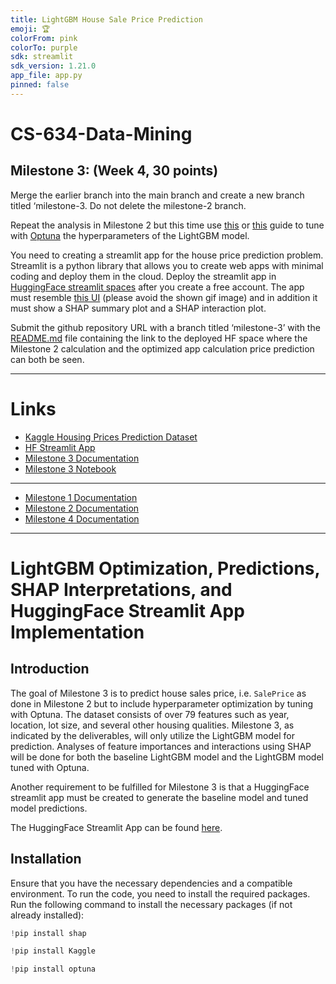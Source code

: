 ```yaml
---
title: LightGBM House Sale Price Prediction
emoji: 🏆
colorFrom: pink
colorTo: purple
sdk: streamlit
sdk_version: 1.21.0
app_file: app.py
pinned: false
---
```


# CS-634-Data-Mining

## Milestone 3: (Week 4, 30 points)

Merge the earlier branch into the main branch and create a new branch titled ‘milestone-3. Do not delete the milestone-2 branch.

Repeat the analysis in Milestone 2 but this time use [this](https://towardsdatascience.com/kagglers-guide-to-lightgbm-hyperparameter-tuning-with-optuna-in-2021-ed048d9838b5) or [this](https://neptune.ai/blog/lightgbm-parameters-guide) guide to tune with [Optuna](https://optuna.org/) the hyperparameters of the LightGBM model.

You need to creating a streamlit app for the house price prediction problem. Streamlit is a python library that allows you to create web apps with minimal coding and deploy them in the cloud. Deploy the streamlit app in [HuggingFace streamlit spaces](https://huggingface.co/docs/hub/spaces-sdks-streamlit) after you create a free account. The app must resemble [this UI](https://adhok-streamlit-ames-housing-price-predict-streamlit-app-lp8hyj.streamlit.app/) (please avoid the shown gif image) and in addition it must show a SHAP summary plot and a SHAP interaction plot.

Submit the github repository URL with a branch titled ‘milestone-3’ with the [README.md]() file containing the link to the deployed HF space where the Milestone 2 calculation and the optimized app calculation price prediction can both be seen.

---

# Links

- [Kaggle Housing Prices Prediction Dataset](https://www.kaggle.com/competitions/house-prices-advanced-regression-techniques/overview)
- [HF Streamlit App](https://huggingface.co/spaces/HFcpv24/LightGBM-House-Sale-Price-Prediction)
- [Milestone 3 Documentation](https://github.com/GHcpv24/CS-634-Data-Mining/blob/milestone-3/docs/Milestone3Documentation.md)
- [Milestone 3 Notebook](https://github.com/GHcpv24/CS-634-Data-Mining/blob/milestone-3/CS634_CVega_Milestone3.ipynb)

---

- [Milestone 1 Documentation](https://github.com/GHcpv24/CS-634-Data-Mining/blob/milestone-1/README.md)
- [Milestone 2 Documentation](https://github.com/GHcpv24/CS-634-Data-Mining/blob/milestone-2/docs/Milestone2Documentation.md)
- [Milestone 4 Documentation](https://github.com/GHcpv24/CS-634-Data-Mining/blob/milestone-4/docs/Milestone4Documentation.md)

---

# LightGBM Optimization, Predictions, SHAP Interpretations, and HuggingFace Streamlit App Implementation 

## Introduction

The goal of Milestone 3 is to predict house sales price, i.e. `SalePrice` as done in Milestone 2 but to include hyperparameter optimization by tuning with Optuna. The dataset consists of over 79 features such as year, location, lot size, and several other housing qualities. Milestone 3, as indicated by the deliverables, will only utilize the LightGBM model for prediction. Analyses of feature importances and interactions using SHAP will be done for both the baseline LightGBM model and the LightGBM model tuned with Optuna.

Another requirement to be fulfilled for Milestone 3 is that a HuggingFace streamlit app must be created to generate the baseline model and tuned model predictions.

The HuggingFace Streamlit App can be found [here](https://huggingface.co/spaces/HFcpv24/LightGBM-House-Sale-Price-Prediction).

## Installation

Ensure that you have the necessary dependencies and a compatible environment. To run the code, you need to install the required packages. Run the following command to install the necessary packages (if not already installed):

```py
!pip install shap
```

```py
!pip install Kaggle
```

```py
!pip install optuna
```
